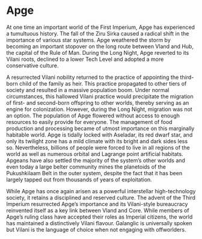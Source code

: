 # Apge

At one time an important world of the First Imperium, Apge has experienced a tumultuous history. The fall of the Ziru Sirka caused a radical shift in the importance of various star systems. Apge weathered the storm by becoming an important stopover on the long route between Vland and Hub, the capital of the Rule of Man. During the Long Night, Apge reverted to its Vilani roots, declined to a lower Tech Level and adopted a more conservative culture.

A resurrected Vilani nobility returned to the practice of appointing the third-born child of the family as heir. This practice propagated to other tiers of society and resulted in a massive population boom. Under normal circumstances, this hallowed Vilani practice would precipitate the migration of first- and second-born offspring to other worlds, thereby serving as an engine for colonization. However, during the Long Night, migration was not an option. The population of Apge flowered without access to enough resources to easily provide for everyone. The management of food production and processing became of utmost importance on this marginally habitable world. Apge is tidally locked with Aseladar, its red dwarf star, and only its twilight zone has a mild climate with its bright and dark sides less so. Nevertheless, billions of people were forced to live in all regions of the world as well as numerous orbital and Lagrange point artificial habitats. Apgeans have also settled the majority of the system’s other worlds and even today a large belter community mines the planetoids of the Pukushkilaam Belt in the outer system, despite the fact that it has been largely tapped out from thousands of years of exploitation.

While Apge has once again arisen as a powerful interstellar high-technology society, it retains a disciplined and reserved culture. The advent of the Third Imperium resurrected Apge’s importance and its Vilani-style bureaucracy reinvented itself as a key link between Vland and Core. While members of Apge’s ruling class have accepted their roles as Imperial citizens, the world has maintained a distinctively Vilani flavour. Galanglic is universally spoken but Vilani is the language of choice when not engaging with offworlders.
